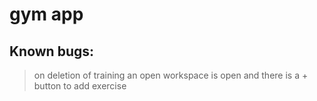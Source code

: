 # gym app
## Known bugs:
>on deletion of training an open workspace is open and there is a + button to add exercise

